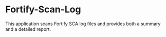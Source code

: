 # Fortify-Scan-Log
This application scans Fortify SCA log files and provides both a summary and a detailed report.
